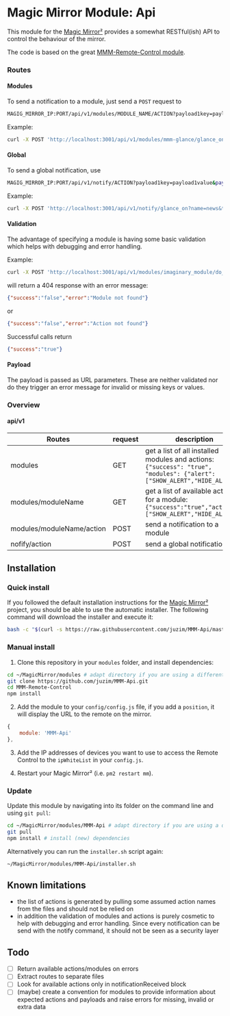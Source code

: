 # Magic Mirror Module: Api


This module for the [Magic Mirror²](https://github.com/MichMich/MagicMirror) provides a somewhat RESTful(ish) API to control the behaviour of the mirror.

The code is based on the great [MMM-Remote-Control module](https://github.com/jopyth/MMM-Remote-Control/issues).



### Routes

#### Modules

To send a notification to a module, just send a `POST` request to

```bash
MAGIG_MIRROR_IP:PORT/api/v1/modules/MODULE_NAME/ACTION?payload1key=payload1value&payload2key=payload2value
```

Example:
```bash
curl -X POST 'http://localhost:3001/api/v1/modules/mmm-glance/glance_on?name=news&time=1000'
```

#### Global
To send a global notification, use
```bash
MAGIG_MIRROR_IP:PORT/api/v1/notify/ACTION?payload1key=payload1value&payload2key=payload2value
```

Example:
```bash
curl -X POST 'http://localhost:3001/api/v1/notify/glance_on?name=news&time=1000'
```

#### Validation

The advantage of specifying a module is having some basic validation which helps with debugging and error handling.

Example:
```bash
curl -X POST 'http://localhost:3001/api/v1/modules/imaginary_module/do_stuff'
```
will return a 404 response with an error message:
```json
{"success":"false","error":"Module not found"}
```
or
```json
{"success":"false","error":"Action not found"}
```

Successful calls return
```json
{"success":"true"}
```

#### Payload
The payload is passed as URL parameters. These are neither validated nor do they trigger an error message for invalid or missing keys or values.

### Overview
#### api/v1

| Routes | request | description |
| ------------- | -------- | ------------- |
| modules | GET | get a list of all installed modules and actions:<br> ```{"success": "true", "modules": {"alert": ["SHOW_ALERT","HIDE_ALERT"]}``` |
| modules/moduleName | GET | get a list of available actions for a module:<br> ```{"success":"true","actions":["SHOW_ALERT","HIDE_ALERT"]}``` |
| modules/moduleName/action | POST | send a notification to a module  |
| nofify/action | POST | send a global notification  |


## Installation

### Quick install

If you followed the default installation instructions for the [Magic Mirror²](https://github.com/MichMich/MagicMirror) project, you should be able to use the automatic installer.
The following command will download the installer and execute it:
```bash
bash -c "$(curl -s https://raw.githubusercontent.com/juzim/MMM-Api/master/installer.sh)"
```

### Manual install

1. Clone this repository in your `modules` folder, and install dependencies:
```bash
cd ~/MagicMirror/modules # adapt directory if you are using a different one
git clone https://github.com/juzim/MMM-Api.git
cd MMM-Remote-Control
npm install
```

2. Add the module to your `config/config.js` file, if you add a `position`, it will display the URL to the remote on the mirror.
```js
{
    module: 'MMM-Api'
},
```

3. Add the IP addresses of devices you want to use to access the Remote Control to the `ipWhiteList` in your `config.js`.

4. Restart your Magic Mirror² (i.e. `pm2 restart mm`).

### Update

Update this module by navigating into its folder on the command line and using `git pull`:

```bash
cd ~/MagicMirror/modules/MMM-Api # adapt directory if you are using a different one
git pull
npm install # install (new) dependencies
```

Alternatively you can run the `installer.sh` script again:
```bash
~/MagicMirror/modules/MMM-Api/installer.sh
```


## Known limitations

* the list of actions is generated by pulling some assumed action names from the files and should not be relied on
* in addition the validation of modules and actions is purely cosmetic to help with debugging and error handling. Since every notification can be send with the notify command, it should not be seen as a security layer


## Todo
- [ ] Return available actions/modules on errors
- [ ] Extract routes to separate files
- [ ] Look for available actions only in notificationReceived block
- [ ] (maybe) create a convention for modules to provide information about expected actions and payloads and raise errors for missing, invalid or extra data
